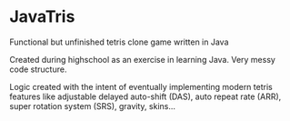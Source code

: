 # JavaTris
Functional but unfinished tetris clone game written in Java

Created during highschool as an exercise in learning Java. Very messy code structure.

Logic created with the intent of eventually implementing modern tetris features like adjustable delayed auto-shift (DAS), auto repeat rate (ARR), super rotation system (SRS), gravity, skins... 
